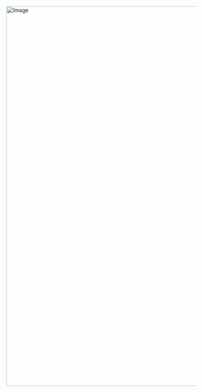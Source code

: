 <img width="1016" height="1009" alt="Image" src="https://github.com/user-attachments/assets/fea78908-e291-4288-b9bc-2b78fb0c55ef" />